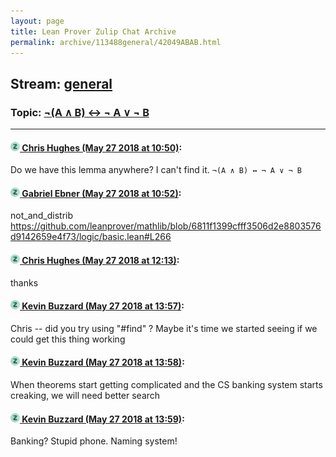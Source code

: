 ```yaml
---
layout: page
title: Lean Prover Zulip Chat Archive 
permalink: archive/113488general/42049ABAB.html
---
```


## Stream: [general](index.html)
### Topic: [¬(A ∧ B) ↔ ¬ A ∨ ¬ B](42049ABAB.html)

---

#### [![Click to go to Zulip](../../assets/img/zulip2.png) Chris Hughes (May 27 2018 at 10:50)](https://leanprover.zulipchat.com/#narrow/stream/113488-general/topic/%C2%AC%28A%20%E2%88%A7%20B%29%20%E2%86%94%20%C2%AC%20A%20%E2%88%A8%20%C2%AC%20B/near/127157637):
Do we have this lemma anywhere? I can't find it. `¬(A ∧ B) ↔ ¬ A ∨ ¬ B`

#### [![Click to go to Zulip](../../assets/img/zulip2.png) Gabriel Ebner (May 27 2018 at 10:52)](https://leanprover.zulipchat.com/#narrow/stream/113488-general/topic/%C2%AC%28A%20%E2%88%A7%20B%29%20%E2%86%94%20%C2%AC%20A%20%E2%88%A8%20%C2%AC%20B/near/127157686):
not_and_distrib https://github.com/leanprover/mathlib/blob/6811f1399cfff3506d2e8803576d9142659e4f73/logic/basic.lean#L266

#### [![Click to go to Zulip](../../assets/img/zulip2.png) Chris Hughes (May 27 2018 at 12:13)](https://leanprover.zulipchat.com/#narrow/stream/113488-general/topic/%C2%AC%28A%20%E2%88%A7%20B%29%20%E2%86%94%20%C2%AC%20A%20%E2%88%A8%20%C2%AC%20B/near/127159600):
thanks

#### [![Click to go to Zulip](../../assets/img/zulip2.png) Kevin Buzzard (May 27 2018 at 13:57)](https://leanprover.zulipchat.com/#narrow/stream/113488-general/topic/%C2%AC%28A%20%E2%88%A7%20B%29%20%E2%86%94%20%C2%AC%20A%20%E2%88%A8%20%C2%AC%20B/near/127162062):
Chris -- did you try using "#find" ? Maybe it's time we started seeing if we could get this thing working

#### [![Click to go to Zulip](../../assets/img/zulip2.png) Kevin Buzzard (May 27 2018 at 13:58)](https://leanprover.zulipchat.com/#narrow/stream/113488-general/topic/%C2%AC%28A%20%E2%88%A7%20B%29%20%E2%86%94%20%C2%AC%20A%20%E2%88%A8%20%C2%AC%20B/near/127162104):
When theorems start getting complicated and the CS banking system starts creaking, we will need better search

#### [![Click to go to Zulip](../../assets/img/zulip2.png) Kevin Buzzard (May 27 2018 at 13:59)](https://leanprover.zulipchat.com/#narrow/stream/113488-general/topic/%C2%AC%28A%20%E2%88%A7%20B%29%20%E2%86%94%20%C2%AC%20A%20%E2%88%A8%20%C2%AC%20B/near/127162107):
Banking? Stupid phone. Naming system!

